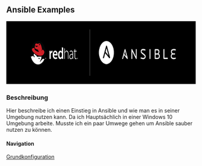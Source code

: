 ## Ansible Examples

<a href="images/ansible-redhat-logo.jpg" target="_blank"><img src="images/ansible-redhat-logo.jpg" alt="Ansible-RedHat Logo" title="Ansible-RedHat Logo" width="775" height="167" /></a>

### Beschreibung
Hier beschreibe ich einen Einstieg in Ansible und wie man es in seiner Umgebung nutzen kann. Da ich Hauptsächlich in einer Windows 10 Umgebung arbeite. Musste ich ein paar Umwege gehen um  Ansible sauber nutzen zu können.

#### Navigation
[Grundkonfiguration](docs/Grundkonfiguration.md)